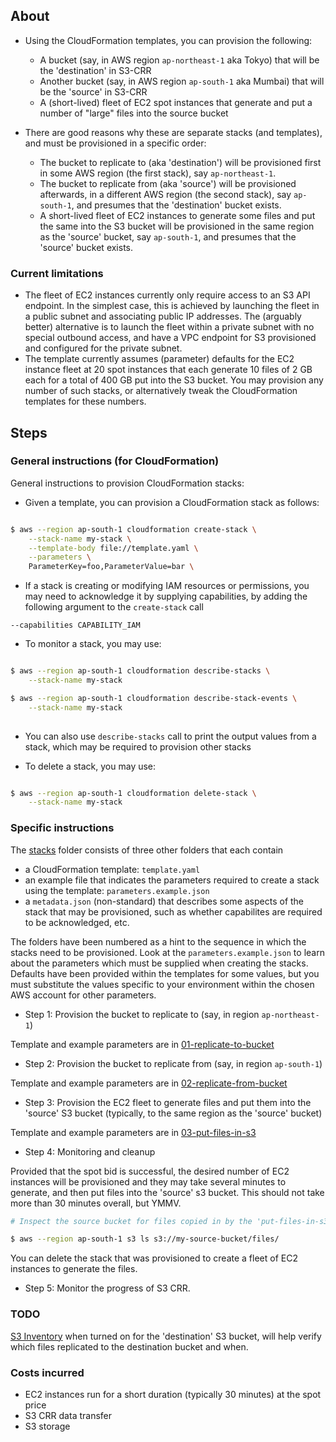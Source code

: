 ## About

- Using the CloudFormation templates, you can provision the following:
  - A bucket (say, in AWS region `ap-northeast-1` aka Tokyo) that will be the 'destination' in S3-CRR
  - Another bucket (say, in AWS region `ap-south-1` aka Mumbai) that will be the 'source' in S3-CRR
  - A (short-lived) fleet of EC2 spot instances that generate and put a number of "large" files into the source bucket
  
- There are good reasons why these are separate stacks (and templates), and must be provisioned in a specific order:
  - The bucket to replicate to (aka 'destination') will be provisioned first in some AWS region (the first stack), say `ap-northeast-1`.
  - The bucket to replicate from (aka 'source') will be provisioned afterwards, in a different AWS region (the second stack), say `ap-south-1`, and presumes that the 'destination' bucket exists.
  - A short-lived fleet of EC2 instances to generate some files and put the same into the S3 bucket will be provisioned in the same region as the 'source' bucket, say `ap-south-1`, and presumes that the 'source' bucket exists.
  
### Current limitations

- The fleet of EC2 instances currently only require access to an S3 API endpoint. In the simplest case, this is achieved by launching the fleet in a public subnet and associating public IP addresses. The (arguably better) alternative is to launch the fleet within a private subnet with no special outbound access, and have a VPC endpoint for S3 provisioned and configured for the private subnet.
- The template currently assumes (parameter) defaults for the EC2 instance fleet at 20 spot instances that each generate 10 files of 2 GB each for a total of 400 GB put into the S3 bucket. You may provision any number of such stacks, or alternatively tweak the CloudFormation templates for these numbers.
  
## Steps

### General instructions (for CloudFormation)

General instructions to provision CloudFormation stacks:

- Given a template, you can provision a CloudFormation stack as follows:

```bash

$ aws --region ap-south-1 cloudformation create-stack \
    --stack-name my-stack \
    --template-body file://template.yaml \
    --parameters \
    ParameterKey=foo,ParameterValue=bar \

```

- If a stack is creating or modifying IAM resources or permissions, you may need to acknowledge it by supplying capabilities, by adding the following argument to the ```create-stack``` call

``` --capabilities CAPABILITY_IAM ```

- To monitor a stack, you may use:

```bash

$ aws --region ap-south-1 cloudformation describe-stacks \
    --stack-name my-stack

$ aws --region ap-south-1 cloudformation describe-stack-events \
    --stack-name my-stack
    
```
- You can also use ```describe-stacks``` call to print the output values from a stack, which may be required to provision other stacks

- To delete a stack, you may use:

```bash

$ aws --region ap-south-1 cloudformation delete-stack \
    --stack-name my-stack

```

### Specific instructions

The [stacks](stacks) folder consists of three other folders that each contain
  - a CloudFormation template: `template.yaml`
  - an example file that indicates the parameters required to create a stack using the template: `parameters.example.json`
  - a `metadata.json` (non-standard) that describes some aspects of the stack that may be provisioned, such as whether capabilites are required to be acknowledged, etc.

The folders have been numbered as a hint to the sequence in which the stacks need to be provisioned. Look at the `parameters.example.json` to learn about the parameters which must be supplied when creating the stacks. Defaults have been provided within the templates for some values, but you must substitute the values specific to your environment within the chosen AWS account for other parameters.

- Step 1: Provision the bucket to replicate to (say, in region `ap-northeast-1`)

Template and example parameters are in [01-replicate-to-bucket](stacks/01-replicate-to-bucket)

- Step 2: Provision the bucket to replicate from (say, in region `ap-south-1`)

Template and example parameters are in [02-replicate-from-bucket](stacks/02-replicate-from-bucket)

- Step 3: Provision the EC2 fleet to generate files and put them into the 'source' S3 bucket (typically, to the same region as the 'source' bucket)

Template and example parameters are in [03-put-files-in-s3](stacks/03-put-files-in-s3)

- Step 4: Monitoring and cleanup

Provided that the spot bid is successful, the desired number of EC2 instances will be provisioned and they may take several minutes to generate, and then put files into the 'source' s3 bucket. This should not take more than 30 minutes overall, but YMMV.

```bash
# Inspect the source bucket for files copied in by the 'put-files-in-s3' EC2 instance fleet

$ aws --region ap-south-1 s3 ls s3://my-source-bucket/files/

```
You can delete the stack that was provisioned to create a fleet of EC2 instances to generate the files.

- Step 5: Monitor the progress of S3 CRR.


### TODO

[S3 Inventory](http://docs.aws.amazon.com/AmazonS3/latest/dev/storage-inventory.html) when turned on for the 'destination' S3 bucket, will help verify which files replicated to the destination bucket and when.

### Costs incurred

- EC2 instances run for a short duration (typically 30 minutes) at the spot price
- S3 CRR data transfer
- S3 storage
